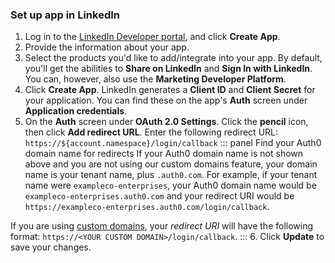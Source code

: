 ### Set up app in LinkedIn
1. Log in to the [LinkedIn Developer portal](https://www.linkedin.com/developers), and click **Create App**.
2. Provide the information about your app.
3. Select the products you'd like to add/integrate into your app. By default, you'll get the abilities to **Share on LinkedIn** and **Sign In with LinkedIn**. You can, however, also use the **Marketing Developer Platform**.
4. Click **Create App**. LinkedIn generates a **Client ID** and **Client Secret** for your application. You can find these on the app's **Auth** screen under **Application credentials**. 
5. On the **Auth** screen under **OAuth 2.0 Settings**. Click the **pencil** icon, then click **Add redirect URL**. Enter the following redirect URL:
  `https://${account.namespace}/login/callback`
::: panel Find your Auth0 domain name for redirects
If your Auth0 domain name is not shown above and you are not using our custom domains feature, your domain name is your tenant name, plus `.auth0.com`. For example, if your tenant name were `exampleco-enterprises`, your Auth0 domain name would be `exampleco-enterprises.auth0.com` and your redirect URI would be `https://exampleco-enterprises.auth0.com/login/callback`.

If you are using [custom domains](https://auth0.com/docs/custom-domains), your <dfn data-key="callback">redirect URI</dfn> will have the following format: `https://<YOUR CUSTOM DOMAIN>/login/callback`.
:::
6. Click **Update** to save your changes.
